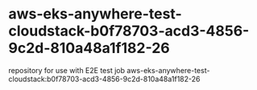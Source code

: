 # aws-eks-anywhere-test-cloudstack-b0f78703-acd3-4856-9c2d-810a48a1f182-26
repository for use with E2E test job aws-eks-anywhere-test-cloudstack:b0f78703-acd3-4856-9c2d-810a48a1f182-26
